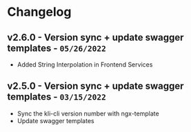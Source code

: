 # Changelog

## v2.6.0 - Version sync + update swagger templates - `05/26/2022`

* Added String Interpolation in Frontend Services

## v2.5.0 - Version sync + update swagger templates - `03/15/2022`

* Sync the kli-cli version number with ngx-template
* Update swagger templates

